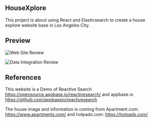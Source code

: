 ## HouseXplore

This project is about using React and Elasticsearch to create a house explore website base in Los Angeles City.

## Preview

![Web Site Review](https://firebasestorage.googleapis.com/v0/b/inf551-38148.appspot.com/o/HoseXplore_preview%2F%E8%9E%A2%E5%B9%95%E5%BF%AB%E7%85%A7%202018-08-12%20%E4%B8%8B%E5%8D%8811.23.41.png?alt=media&token=100d15f4-88f3-4d2d-aec8-c4e25f596d32)

![Data Integration Review](https://firebasestorage.googleapis.com/v0/b/inf551-38148.appspot.com/o/HoseXplore_preview%2F%E8%9E%A2%E5%B9%95%E5%BF%AB%E7%85%A7%202018-08-12%20%E4%B8%8B%E5%8D%8811.23.55.png?alt=media&token=80bf2692-ca43-4d72-b0da-6ac72bcec632)

## References
This website is a Demo of Reactive Search https://opensource.appbase.io/reactivesearch/ and appbase.io https://github.com/appbaseio/reactivesearch

The house image and information is coming from Apartment.com: https://www.apartments.com/ and hotpads.com: https://hotpads.com/
